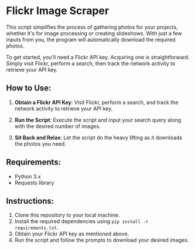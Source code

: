 # Flickr Image Scraper

This script simplifies the process of gathering photos for your projects, whether it's for image processing or creating slideshows. With just a few inputs from you, the program will automatically download the required photos.

To get started, you'll need a Flickr API key. Acquiring one is straightforward. Simply visit Flickr, perform a search, then track the network activity to retrieve your API key.

## How to Use:

1. **Obtain a Flickr API Key**: Visit Flickr, perform a search, and track the network activity to retrieve your API key.

2. **Run the Script**: Execute the script and input your search query along with the desired number of images.

3. **Sit Back and Relax**: Let the script do the heavy lifting as it downloads the photos you need.

## Requirements:

- Python 3.x
- Requests library

## Instructions:

1. Clone this repository to your local machine.
2. Install the required dependencies using `pip install -r requirements.txt`.
3. Obtain your Flickr API key as mentioned above.
4. Run the script and follow the prompts to download your desired images.

